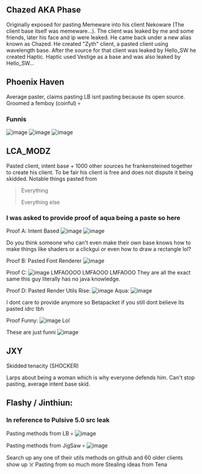 ## Chazed AKA Phase
Originally exposed for pasting Memeware into his client Nekoware (The client base itself was memeware...). 
The client was leaked by me and some friends, later his face and ip were leaked. 
He came back under a new alias known as Chazed. He created "Zyth" client, a pasted client using wavelength base.
After the source for that client was leaked by Hello_SW he created Haptic. Haptic used Vestige as a base and was also leaked by Hello_SW...


## Phoenix Haven
Average paster, claims pasting LB isnt pasting because its open source. Groomed a femboy (coinful) 💀

### Funnis
![image](https://user-images.githubusercontent.com/93102482/205672425-0853cbf0-b427-4fdf-9243-86647b8e6788.png)
![image](https://user-images.githubusercontent.com/93102482/205672458-4b1f619b-2cf5-4648-ae95-75bb485088b0.png)
![image](https://user-images.githubusercontent.com/93102482/205672225-c9e8059d-4ec6-4b2f-976b-b49867d5118b.png)

## LCA_MODZ
Pasted client, intent base + 1000 other sources he frankensteined together to create his client. To be fair his client is free and does not dispute it being skidded. Notable things pasted from
> Everything
> 
> Everything else

### I was asked to provide proof of aqua being a paste so here
Proof A: Intent Based
![image](https://user-images.githubusercontent.com/93102482/209030057-d5541363-a071-44f4-a584-e8b65246313d.png)
![image](https://user-images.githubusercontent.com/93102482/209030018-e7f2d86d-042b-4eb0-a50a-6d031ea6b1da.png)

Do you think someone who can't even make their own base knows how to make things like shaders or a clickgui or even how to draw a rectangle lol?

Proof B: Pasted Font Renderer
![image](https://user-images.githubusercontent.com/93102482/209030284-40599be6-d3c8-43e1-952b-c5e8eecce290.png)

Proof C: ![image](https://user-images.githubusercontent.com/93102482/209030810-9996c6af-8728-482e-b234-8f31282ac25d.png)
LMFAOOOO LMFAOOO LMFAOOO
They are all the exact same this guy literally has no java knowledge.

Proof D: Pasted Render Utils
Rise: ![image](https://user-images.githubusercontent.com/93102482/209031116-b6cf71fb-a795-4975-89c6-f037e68c57b2.png)
Aqua: ![image](https://user-images.githubusercontent.com/93102482/209031131-e8099bce-e191-40bb-b5c6-4c23897d491f.png)

I dont care to provide anymore so Betapacket if you still dont believe its pasted idrc tbh


Proof Funny: ![image](https://user-images.githubusercontent.com/93102482/209030358-d2927818-21af-4457-8862-98968c764953.png)
Lol

These are just funni
![image](https://user-images.githubusercontent.com/93102482/208136399-143aa15b-91dd-47ba-aee1-7ee57b34a71c.png)

## JXY
Skidded tenacity (SHOCKER)

Larps about being a woman which is why everyone defends him. Can't stop pasting, average intent base skid.

## Flashy / Jinthiun:
### In reference to Pulsive 5.0 src leak
Pasting methods from LB 💀
![image](https://user-images.githubusercontent.com/93102482/208989225-ac58bb05-4884-4418-8d50-7648e768a082.png)

Pasting methods from JigSaw 💀
![image](https://user-images.githubusercontent.com/93102482/208947089-560c2106-c476-43fe-b64d-3303a66a4a2d.png)

Search up any one of their utils methods on github and 60 older clients show up ☠️
Pasting from so much more
Stealing ideas from Tena

